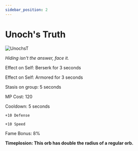 ```yaml
---
sidebar_position: 2
---
```


# Unoch's Truth

![UnochsT](https://vwiki.valorserver.com/api/item/picture/unoch's%20true)

<i>Hiding isn't the answer, face it.</i>

Effect on Self: Berserk for 3 seconds

Effect on Self: Armored for 3 seconds

Stasis on group: 5 seconds

MP Cost: 120 

Cooldown: 5 seconds

    +10 Defense
    
    +10 Speed

Fame Bonus: 8%

**Timeplosion: This orb has double the radius of a regular orb.**
